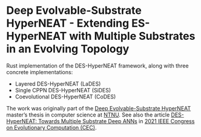 # Deep Evolvable-Substrate HyperNEAT - Extending ES-HyperNEAT with Multiple Substrates in an Evolving Topology

Rust implementation of the DES-HyperNEAT framework, along with three concrete
implementations:

- Layered DES-HyperNEAT (LaDES)
- Single CPPN DES-HyperNEAT (SiDES)
- Coevolutional DES-HyperNEAT (CoDES)

The work was originally part of the [Deep Evolvable-Substrate
HyperNEAT](https://hdl.handle.net/11250/2739318) master’s thesis in computer
science at [NTNU](https://www.ntnu.edu/idi). See also the article
[DES-HyperNEAT: Towards Multiple Substrate Deep
ANNs](https://doi.org/10.1109/CEC45853.2021.9504803) in [2021 IEEE Congress on
Evolutionary Computation
(CEC)](https://ieeexplore.ieee.org/xpl/conhome/9504682/proceeding).
